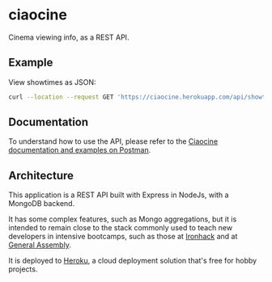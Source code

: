 # ciaocine

Cinema viewing info, as a REST API.

## Example

View showtimes as JSON:

```sh
curl --location --request GET 'https://ciaocine.herokuapp.com/api/showtimes/2022/7/6'
```

## Documentation

To understand how to use the API, please refer to the [Ciaocine documentation and examples on Postman][docs].

## Architecture

This application is a REST API built with Express in NodeJs, with a MongoDB backend.

It has some complex features, such as Mongo aggregations,
but it is intended to remain close to the stack commonly used to teach new developers in intensive bootcamps,
such as those at [Ironhack][ironhack] and at [General Assembly][ga].

It is deployed to [Heroku][heroku], a cloud deployment solution that's free for hobby projects.

[docs]: https://documenter.getpostman.com/view/17470638/UyxnD4Kh "documenter.getpostman.com for Ciaocine"
[heroku]: https://www.heroku.com/
[ironhack]: https://www.ironhack.com/en/web-development "Ironhack Web Development Bootcamp"
[ga]: https://generalassemb.ly/education/software-engineering-immersive "General Assembly Software Engineering Immersive"
